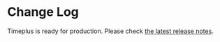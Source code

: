 # Change Log

Timeplus is ready for production. Please check [the latest release notes](release-notes).
